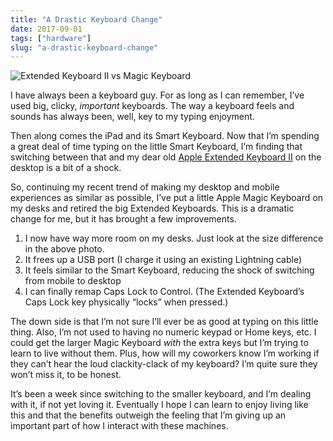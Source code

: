 ```yaml
---
title: "A Drastic Keyboard Change"
date: 2017-09-01
tags: ["hardware"]
slug: "a-drastic-keyboard-change"
---
```


![Extended Keyboard II vs Magic Keyboard][1]

I have always been a keyboard guy. For as long as I can remember, I’ve used big, clicky, _important_ keyboards. The way a keyboard feels and sounds has always been, well, key to my typing enjoyment.

Then along comes the iPad and its Smart Keyboard. Now that I’m spending a great deal of time typing on the little Smart Keyboard, I’m finding that switching between that and my dear old [Apple Extended Keyboard II][2] on the desktop is a bit of a shock.

So, continuing my recent trend of making my desktop and mobile experiences as similar as possible, I’ve put a little Apple Magic Keyboard on my desks and retired the big Extended Keyboards. This is a dramatic change for me, but it has brought a few improvements.

1. I now have way more room on my desks. Just look at the size difference in the above photo.
2. It frees up a USB port (I charge it using an existing Lightning cable)
3. It feels similar to the Smart Keyboard, reducing the shock of switching from mobile to desktop
4. I can finally remap Caps Lock to Control. (The Extended Keyboard’s Caps Lock key physically “locks” when pressed.)

The down side is that I’m not sure I’ll ever be as good at typing on this little thing. Also, I’m not used to having no numeric keypad or Home keys, etc. I could get the larger Magic Keyboard _with_ the extra keys but I’m trying to learn to live without them. Plus, how will my coworkers know I’m working if they can’t hear the loud clackity-clack of my keyboard? I’m quite sure they won’t miss it, to be honest.

It’s been a week since switching to the smaller keyboard, and I’m dealing with it, if not yet loving it. Eventually I hope I can learn to enjoy living like this and that the benefits outweigh the feeling that I’m giving up an important part of how I interact with these machines.



[1]:	/img/2017/extended-keyboard-ii-vs-magic-keyboard.jpg
[2]:	https://baty.net/2015/apple-extended-keyboard-ii/